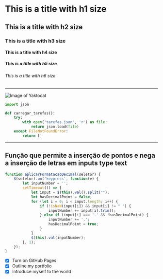 # This is a title with h1 size
## This is a title with h2 size
### This is a title with h3 size
#### This is a title with h4 size
##### This is a title with h5 size
###### This is a title with h6 size

<hr></hr>

![Image of Yaktocat](https://octodex.github.com/images/yaktocat.png)

``` python
import json

def carregar_tarefas():
    try:
        with open('tarefas.json', 'r') as file:
            return json.load(file)
    except FileNotFoundError:
        return []
```
<hr></hr>

## Função que permite a inserção de pontos e nega a inserção de letras em inputs type text

```javascript
function aplicarFormatacaoDecimal(seletor) {
    $(seletor).on('keypress', function(e) {
        let inputNumber = '';
        setTimeout(() => {
            let input = $(this).val().split("");
            let hasDecimalPoint = false;
            for (let i = 0; i < input.length; i++) {
                if (!isNaN(input[i]) && input[i] != " ") {
                    inputNumber += input[i].trim();
                } else if (input[i] === '.' && !hasDecimalPoint) {
                    inputNumber += '.';
                    hasDecimalPoint = true;
                }
            }
            $(this).val(inputNumber);
        }, 1);
    });
}
```

- [x] Turn on GitHub Pages
- [x] Outline my portfolio
- [x] Introduce myself to the world
